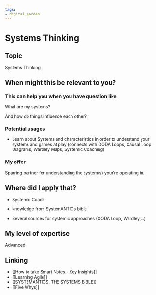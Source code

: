 ```yaml
---
tags: 
- digital_garden
---
```

# Systems Thinking
## Topic

Systems Thinking

## When might this be relevant to you?

### This can help you when you have question like

What are my systems?

And how do things influence each other?

### Potential usages

-   Learn about Systems and characteristics in order to understand your systems and games at play (connects with OODA Loops, Causal Loop Diagrams, Wardley Maps, Systemic Coaching)
    

### My offer

Sparring partner for understanding the system(s) your’re operating in.

## Where did I apply that?

-   Systemic Coach
    
-   knowledge from SystemANTICs bible
    
-   Several sources for systemic approaches (OODA Loop, Wardley,…)
    

## My level of expertise

Advanced

## Linking
+ [[How to take Smart Notes - Key Insights]]
+ [[Learning Agile]]
+ [[SYSTEMANTICS. THE SYSTEMS BIBLE]]
+ [[Five Whys]]
